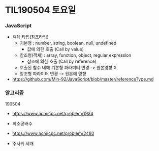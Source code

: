 # TIL190504 토요일

### JavaScript

- 객체 타입(참조타입)
  - 기본형 : number, string, boolean, null, undefined
    - 값에 의한 호출 (Call by value)
  - 참조형(객체) : array, function, object, regular expression
    - 참조에 의한 호출 (Call by reference)
  - 호출된 함수 내에 기본형 파라미터 변경 -> 원본영향 X
  - 참조형 파라미터 변경 -> 원본에 영향
- <https://github.com/Min-92/JavaScript/blob/master/referenceType.md>



### 알고리즘

190504

- <https://www.acmicpc.net/problem/1934>
- 최소공배수

- <https://www.acmicpc.net/problem/2480>
- 주사위 세개
